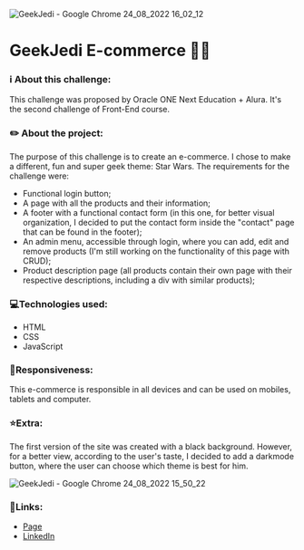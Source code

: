 ![GeekJedi - Google Chrome 24_08_2022 16_02_12](https://user-images.githubusercontent.com/103202544/186438722-10baa5d2-e7e2-4778-aea5-689f31b383cc.png)



# **GeekJedi E-commerce** 👩‍💻

### ℹ️ About this challenge:

This challenge was proposed by Oracle ONE Next Education + Alura. It's the second challenge of Front-End course.

### ✏️ About the project:

The purpose of this challenge is to create an e-commerce. I chose to make a different, fun and super geek theme: Star Wars.
The requirements for the challenge were:
  * Functional login button;
  * A page with all the products and their information;
  * A footer with a functional contact form (in this one, for better visual organization, I decided to put the contact form inside the "contact" page that can be found in the footer);
  * An admin menu, accessible through login, where you can add, edit and remove products (I'm still working on the functionality of this page with CRUD);
  * Product description page (all products contain their own page with their respective descriptions, including a div with similar products);

### 💻Technologies used:

* HTML
* CSS
* JavaScript

### 📱Responsiveness:

This e-commerce is responsible in all devices and can be used on mobiles, tablets and computer.

### ⭐Extra:

The first version of the site was created with a black background. However, for a better view, according to the user's taste, I decided to add a darkmode button, where the user can choose which theme is best for him.

![GeekJedi - Google Chrome 24_08_2022 15_50_22](https://user-images.githubusercontent.com/103202544/186437017-5e72f1bf-447d-403a-b25d-838fe04c5260.png)

### 🔗Links: 

* <a href="https://qbrubs.github.io/Challenge_e-commerce/">Page</a>
* <a href="https://linkedin.com/in/qbrubs/">LinkedIn</a>
